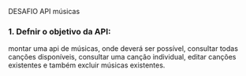  DESAFIO API músicas 

### 1. Defnir o objetivo da API:
montar uma api de músicas, onde deverá ser possível, consultar todas canções disponíveis, consultar uma canção individual, editar canções existentes e também excluir músicas existentes.